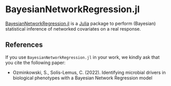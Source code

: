 
# BayesianNetworkRegression.jl

[BayesianNetworkRegression.jl](https://github.com/samozm/BayesianNetworkRegression.jl) is a [Julia](http://julialang.org/) package to perform (Bayesian) statistical inference of networked covariates on a real response.

## References

If you use `BayesianNetworkRegression.jl` in your work, we kindly ask that you cite the following paper: 

- Ozminkowski, S., Solís-Lemus, C. (2022). Identifying microbial drivers in biological phenotypes with a Bayesian Network Regression model